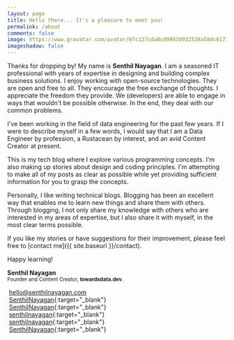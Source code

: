 ```yaml
---
layout: page
title: Hello there... It's a pleasure to meet you!
permalink: /about
comments: false
image: https://www.gravatar.com/avatar/6fc127cda8cd99830932538a58dc6173?s=350
imageshadow: false
---
```


Thanks for dropping by! My name is **Senthil Nayagan**. I am a seasoned IT professional with years of expertise in designing and building complex business solutions. I enjoy working with open-source technologies. They are open and free to all. They encourage the free exchange of thoughts. I appreciate the freedom they provide. We (developers) are able to engage in ways that wouldn't be possible otherwise. In the end, they deal with our common problems.

I've been working in the field of data engineering for the past few years. If I were to describe myself in a few words, I would say that I am a Data Engineer by profession, a Rustacean by interest, and an avid Content Creator at present.

This is my tech blog where I explore various programming concepts. I'm also making up stories about design and coding principles. I'm attempting to make all of my posts as clear as possible while yet providing sufficient information for you to grasp the concepts.

Personally, I like writing technical blogs. Blogging has been an excellent way that enables me to learn new things and share them with others. Through blogging, I not only share my knowledge with others who are interested in my areas of expertise, but I also share it with myself, in the most clear terms possible.

If you like my stories or have suggestions for their improvement, please feel free to [contact me]({{ site.baseurl }}/contact).

Happy learning!

**Senthil Nayagan**<br/>
<sup>Founder and Content Creator, **towardsdata.dev**.</sup>

<i class="fas fa-envelope"></i>&nbsp;[hello@senthilnayagan.com](mailto:hello@senthilnayagan.com)<br/>
<i class="fab fa-mastodon"></i>&nbsp;[SenthilNayagan](https://fosstodon.org/@SenthilNayagan){:target="_blank"}<br/>
<i class="fab fa-twitter"></i>&nbsp;[SenthilNayagan](https://twitter.com/SenthilNayagan){:target="_blank"}<br/>
<i class="fab fa-instagram"></i>&nbsp;[senthilnayagan](https://www.instagram.com/senthilnayagan){:target="_blank"}<br/> 
<i class="fab fa-linkedin"></i>&nbsp;[senthilnayagan](https://www.linkedin.com/in/senthilnayagan){:target="_blank"}<br/>
<i class="fab fa-github"></i>&nbsp;[SenthilNayagan](https://github.com/SenthilNayagan){:target="_blank"}